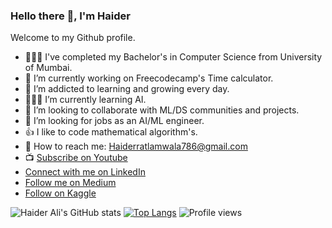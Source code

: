 ### Hello there 👋, I'm Haider

Welcome to my Github profile.

- 👨🏼‍🎓 I've completed my Bachelor's in Computer Science from University of Mumbai. 
- 🔭 I’m currently working on Freecodecamp's Time calculator. 
- 🌱 I’m addicted to learning and growing every day.
- 👨🏼‍💻 I’m currently learning AI.
- 👯 I’m looking to collaborate with ML/DS communities and projects.
- 🤔 I’m looking for jobs as an AI/ML engineer.
- 👍 I like to code mathematical algorithm's.
- :e-mail: How to reach me: Haiderratlamwala786@gmail.com
- :tv: [Subscribe on Youtube](https://www.youtube.com/channel/UCLejUSp6pBodGBGpF7t2FDw)
- [Connect with me on LinkedIn](https://www.linkedin.com/in/haider-ali-32b66a131/)
- [Follow me on Medium](https://medium.com/@h_ali)
- [Follow on Kaggle](https://www.kaggle.com/haiderali20)

![Haider Ali's GitHub stats](https://github-readme-stats.vercel.app/api?username=AliHaider20&show_icons=true)
[![Top Langs](https://github-readme-stats.vercel.app/api/top-langs/?username=AliHaider20&layout=compact)](https://github.com/AliHaider20/github-readme-stats)
![Profile views](https://gpvc.arturio.dev/[AliHaider20])
